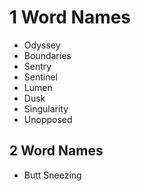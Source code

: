 # 1 Word Names

- Odyssey
- Boundaries
- Sentry
- Sentinel
- Lumen
- Dusk
- Singularity
- Unopposed

## 2 Word Names

- Butt Sneezing

